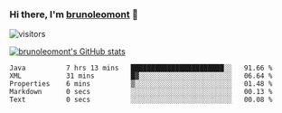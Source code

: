 ### Hi there, I'm [brunoleomont](https://www.linkedin.com/in/brunoleomont/) 👋

![visitors](https://visitor-badge.glitch.me/badge?page_id=page.id)

[![brunoleomont's GitHub stats](https://github-readme-stats.vercel.app/api?username=brunoleomont)](https://github.com/brunoleomont/github-readme-stats)

<!--START_SECTION:waka-->

```text
Java          7 hrs 13 mins   ███████████████████████░░   91.66 %
XML           31 mins         █▓░░░░░░░░░░░░░░░░░░░░░░░   06.64 %
Properties    6 mins          ▒░░░░░░░░░░░░░░░░░░░░░░░░   01.48 %
Markdown      0 secs          ░░░░░░░░░░░░░░░░░░░░░░░░░   00.13 %
Text          0 secs          ░░░░░░░░░░░░░░░░░░░░░░░░░   00.08 %
```

<!--END_SECTION:waka-->

<!--
**brunoleomont/brunoleomont** is a ✨ _special_ ✨ repository because its `README.md` (this file) appears on your GitHub profile.

Here are some ideas to get you started:

- 🔭 I’m currently working on ...
- 🌱 I’m currently learning ...
- 👯 I’m looking to collaborate on ...
- 🤔 I’m looking for help with ...
- 💬 Ask me about ...
- 📫 How to reach me: ...
- 😄 Pronouns: ...
- ⚡ Fun fact: ...
-->
